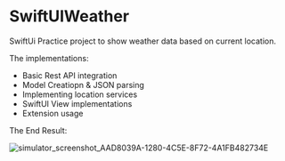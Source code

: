 # SwiftUIWeather

SwiftUi Practice project to show weather data based on current location. 

The implementations: 

* Basic Rest API integration
* Model Creatiopn & JSON parsing
* Implementing location services 
* SwiftUI View implementations
* Extension usage

The End Result:

![simulator_screenshot_AAD8039A-1280-4C5E-8F72-4A1FB482734E](https://user-images.githubusercontent.com/63356401/170253043-452203a7-8cbc-46c1-ab25-50c921e52e36.png)

